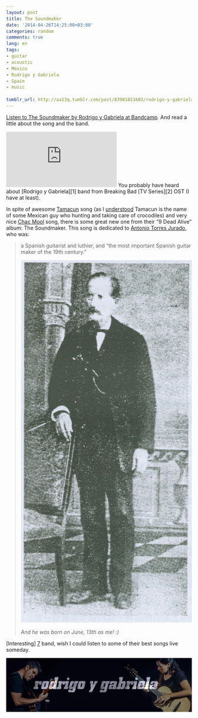 ```yaml
---
layout: post
title: The Soundmaker
date: '2014-04-26T14:25:00+03:00'
categories: random
comments: true
lang: en
tags:
- guitar
- acoustic
- Mexico
- Rodrigo y Gabriela
- Spain
- music

tumblr_url: http://aa13q.tumblr.com/post/83901851603/rodrigo-y-gabriela-the-soundmaker
---
```


[Listen to The Soundmaker by Rodrigo y Gabriela at Bandcamp][0].
And read a little about the song and the band.

<iframe class="bandcamp_audio_player" src="http://bandcamp.com/EmbeddedPlayer/bgcol=2E3436/linkcol=0687f5/notracklist=true/transparent=true/track=2239394840/" allowtransparency="true" frameborder="0"></iframe>
<!--more-->
You probably have heard about [Rodrigo y Gabriela][1] band from Breaking Bad [TV Series][2] OST (I have at least).

In spite of awesome [Tamacun][3] song (as I [understood][4] Tamacun is the name of some Mexican guy who hunting and taking care of crocodiles) and very nice [Chac Mool][5] song, there is some great new one from their “9 Dead Alive” album: The Soundmaker.
This song is dedicated to [Antonio Torres Jurado][6], who was:

> a Spanish guitarist and luthier, and “the most important Spanish guitar maker of the 19th century.”
>
> ![Antonio Torres Jurado](/assets/img/posts/tumblr_files/tumblr_n4myar3tRN1qg3f9lo1_1280.jpg "Antonio Torres Jurado")
>
> *And he was born on June, 13th as me! :)*

[Interesting] [7] band, wish I could listen to some of their best songs live someday.

![Rodrigo y Gabriela](/assets/img/posts/tumblr_files/tumblr_n4mynvpZ8q1qg3f9lo1_r1_500h.jpg)

[0]: http://rodrigoygabriela.bandcamp.com/track/the-soundmaker
[1]: http://www.rodgab.com/ "Rodrigo y Gabriela official site"
[2]: http://www.themoviedb.org/tv/1396-breaking-bad "Breaking Bad TV series at The Movie Database"
[3]: http://rodrigoygabriela.bandcamp.com/track/tamacun-2 "Tamacun song at bandcamp"
[4]: http://www.youtube.com/watch?v=VXHRjDutdFM "from this youtube video comments"
[5]: http://rodrigoygabriela.bandcamp.com/track/chac-mool "Chac Mool song at bandcamp"
[6]: http://en.wikipedia.org/wiki/Antonio_Torres_Jurado "Antonio Torres Jurado article at Wikipedia"
[7]: http://www.reddit.com/r/Music/comments/249zx5/we_are_rodrigo_sanchez_and_gabriela_quintero_a/ "Rodrigo Sanchez and Gabriela Quintero interview at reddit"
